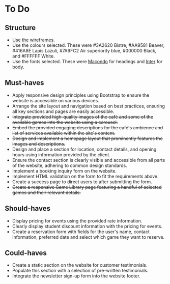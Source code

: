# To Do

## Structure

- [Use the wireframes](https://codeinstitute.s3.eu-west-1.amazonaws.com/Bootstrap/bootstrapM2-02.01.03-boardwalk-games-full-wireframes.pdf).
- Use the colours selected. These were \#3A2620 Bistre, \#AA9581 Beaver, \#416A8E Lapis Lazuli, \#7A9FC2 Air superiority blue, \#000000 Black, and \#FFFFFF White.
- Use the fonts selected. These were [Macondo](https://fonts.google.com/specimen/Macondo) for headings and [Inter](https://fonts.google.com/specimen/Inter) for body.

## Must-haves

- Apply responsive design principles using Bootstrap to ensure the website is accessible on various devices.
- Arrange the site layout and navigation based on best practices, ensuring all key sections and pages are easily accessible.
- ~~Integrate provided high-quality images of the café and some of the available games into the website using a carousel.~~
- ~~Embed the provided engaging descriptions for the café's ambience and list of services available within the site's content.~~
- ~~Design and implement a homepage layout that prominently features the images and descriptions.~~
- Design and place a section for location, contact details, and opening hours using information provided by the client.
- Ensure the contact section is clearly visible and accessible from all parts of the website, adhering to common design standards.
- Implement a booking inquiry form on the website.
- Implement HTML validation on the form to fit the requirements above.
- Create a success page to direct users to after submitting the form.
- ~~Create a responsive Game Library page featuring a handful of selected games and their relevant details.~~

## Should-haves

- Display pricing for events using the provided rate information.
- Clearly display student discount information with the pricing for events.
- Create a reservation form with fields for the user's name, contact information, preferred date and select which game they want to reserve.

## Could-haves

- Create a static section on the website for customer testimonials.
- Populate this section with a selection of pre-written testimonials.
- Integrate the newsletter sign-up form into the website footer.